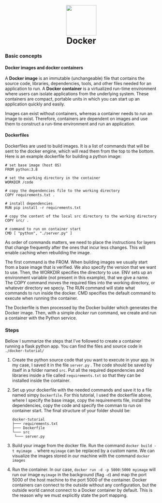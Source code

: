<h1 align="center">
   <img src="https://www.docker.com/sites/default/files/d8/2019-07/Moby-logo.png" width="100"> <br>
   Docker 
</h1> 

### Basic concepts

#### Docker images and docker containers

A **Docker image** is an immutable (unchangeable) file that contains the source code,  libraries, dependencies, tools, and other files needed for an  application to run. A **Docker container** is a virtualized run-time environment where users can isolate  applications from the underlying system. These containers are compact,  portable units in which you can start up an application quickly and  easily.

Images  can exist without containers, whereas a container needs to run an image  to exist. Therefore, containers are dependent on images and use them to  construct a run-time environment and run an application.

#### Dockerfiles

Dockerfiles are used to build images. It is a list of commands that will be sent to the docker engine, which will read them from the top to the bottom. Here is an example dockerfile for building a python image:

``` 
# set base image (host OS)
FROM python:3.8

# set the working directory in the container
WORKDIR /code

# copy the dependencies file to the working directory
COPY requirements.txt .

# install dependencies
RUN pip install -r requirements.txt

# copy the content of the local src directory to the working directory
COPY src/ .

# command to run on container start
CMD [ "python", "./server.py" ] 
```

As order of commands matters, we need to place the instructions for layers that change frequently after the ones that incur less changes. This will enable caching when rebuilding the image.

The first command is the FROM. When building images we usually start from a base image that is verified. We also specify the version that we want to use. Then, the WORKDIR specifies the directory to use. ENV sets up an environment variable (not present in this example), that we give a name. The COPY command moves the required files into the working directory, or whatever directory we speciy. The RUN command will state what commands to run inside the docker. CMD specifies the default command to execute when running the container.

The Dockerfile is then processed by the Docker builder which generates the Docker image. Then, with a simple *docker run* command, we create and run a container with the Python service.

### Steps

Bellow I summarize the steps that I've followed to create a container running a flask python app. You can find the files and source code in ```./docker-tutorial/``` 

1. Create the python source code that you want to execute in your app. In my case, I saved it in the file ```server.py``` . The code should be saved by itself in a folder named ```src```. Put all the required dependencies and libraries inside a file called ```requirements.txt``` so that they can be installed inside the container. 

2. Set up your dockerfile with the needed commands and save it to a file named simpy ```Dockerfile```. For this tutorial, I used the dockerfile above, where I specify the base image, copy the requirements file, install the dependencies, copy the code and specify the comman to run on container start. The  final structure of your folder should be:

   ```
   docker-tutorial 
   ├─── requirements.txt 
   ├─── Dockerfile
   └─── src   
   	└─── server.py
   ```

3. Build your image from the docker file. Run the command  ```docker build -t myimage .``` where ```myimage``` can be replaced by a custom name. We can visualize the images stored in our machine with the command ```docker images``` 

4. Run the container. In our case, ```docker run -d -p 5000:5000 myimage``` will run our image ```myimage``` in the background (flag ```-d```) and map the port 5000 of the host machine to the port 5000 of the container. Docker containers can connect to the outside without any configuration, but the outside world cannot connect to a Docker container by default. This is the reason why we must explicitly state the port mapping.

